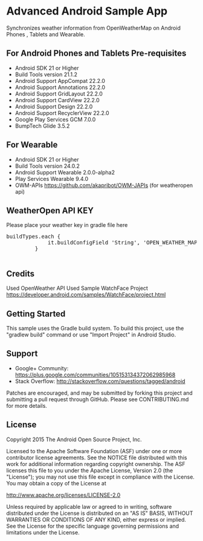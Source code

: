 Advanced Android Sample App
===================================

Synchronizes weather information from OpenWeatherMap on Android Phones , Tablets and Wearable.

For Android Phones and Tablets Pre-requisites
--------------
- Android SDK 21 or Higher
- Build Tools version 21.1.2
- Android Support AppCompat 22.2.0
- Android Support Annotations 22.2.0
- Android Support GridLayout 22.2.0
- Android Support CardView 22.2.0
- Android Support Design 22.2.0
- Android Support RecyclerView 22.2.0
- Google Play Services GCM 7.0.0
- BumpTech Glide 3.5.2


For Wearable
----------------
- Android SDK 21 or Higher
- Build Tools version 24.0.2
- Android Support Wearable 2.0.0-alpha2
- Play Services Wearable 9.4.0
- OWM-APIs https://github.com/akapribot/OWM-JAPIs (for weatheropen api)


WeatherOpen API KEY
-----------------
Please place your weather key in gradle file here
<pre>buildTypes.each {
             it.buildConfigField 'String', 'OPEN_WEATHER_MAP_API_KEY', '"MyOpenWeatherMapApiKey"'
         }
         </pre>

Credits
-----------------
Used OpenWeather API
Used Sample WatchFace Project https://developer.android.com/samples/WatchFace/project.html


Getting Started
---------------
This sample uses the Gradle build system.  To build this project, use the
"gradlew build" command or use "Import Project" in Android Studio.

Support
-------

- Google+ Community: https://plus.google.com/communities/105153134372062985968
- Stack Overflow: http://stackoverflow.com/questions/tagged/android

Patches are encouraged, and may be submitted by forking this project and
submitting a pull request through GitHub. Please see CONTRIBUTING.md for more details.

License
-------
Copyright 2015 The Android Open Source Project, Inc.

Licensed to the Apache Software Foundation (ASF) under one or more contributor
license agreements.  See the NOTICE file distributed with this work for
additional information regarding copyright ownership.  The ASF licenses this
file to you under the Apache License, Version 2.0 (the "License"); you may not
use this file except in compliance with the License.  You may obtain a copy of
the License at

http://www.apache.org/licenses/LICENSE-2.0

Unless required by applicable law or agreed to in writing, software
distributed under the License is distributed on an "AS IS" BASIS, WITHOUT
WARRANTIES OR CONDITIONS OF ANY KIND, either express or implied.  See the
License for the specific language governing permissions and limitations under
the License.

